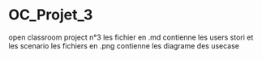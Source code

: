 # OC_Projet_3
open classroom project n°3
les fichier en .md contienne les users stori et les scenario 
les fichiers en .png contienne les diagrame des usecase
